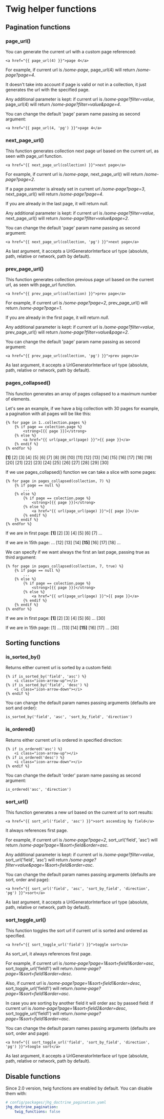 # Twig helper functions

## Pagination functions

### page_url()

You can generate the current url with a custom page referenced:

```twig
<a href="{{ page_url(4) }}">page 4</a>
```

For example, if current url is */some-page*, page_url(4) will return */some-page?page=4*.

It doesn't take into account if page is valid or not in a collection, it just generates the url with the specified page.

Any additional parameter is kept: if current url is */some-page?filter=value*, page_url(4) will return */some-page?filter=value&page=4*.

You can change the default 'page' param name passing as second argument:

```twig
<a href="{{ page_url(4, 'pg') }}">page 4</a>
```

### next_page_url()

This function generates collection next page url based on the current url, as seen with page_url function.

```twig
<a href="{{ next_page_url(collection) }}">next page</a>
```

For example, if current url is */some-page*, next_page_url() will return */some-page?page=2*.

If a page parameter is already set in current url */some-page?page=3*, next_page_url() will return */some-page?page=4*.

If you are already in the last page, it will return *null*.

Any additional parameter is kept: if current url is */some-page?filter=value*, next_page_url() will return */some-page?filter=value&page=2*.

You can change the default 'page' param name passing as second argument:

```twig
<a href="{{ next_page_url(collection, 'pg') }}">next page</a>
```

As last argument, it accepts a UrlGeneratorInterface url type (absolute, path, relative or network, path by default).

### prev_page_url()

This function generates collection previous page url based on the current url, as seen with page_url function.

```twig
<a href="{{ prev_page_url(collection) }}">prev page</a>
```

For example, if current url is */some-page?page=2*, prev_page_url() will return */some-page?page=1*.

If you are already in the first page, it will return *null*.

Any additional parameter is kept: if current url is */some-page?filter=value*, prev_page_url() will return */some-page?filter=value&page=2*.

You can change the default 'page' param name passing as second argument:

```twig
<a href="{{ prev_page_url(collection, 'pg') }}">prev page</a>
```

As last argument, it accepts a UrlGeneratorInterface url type (absolute, path, relative or network, path by default).

### pages_collapsed()

This function generates an array of pages collapsed to a maximum number of elements.

Let's see an example, if we have a big collection with 30 pages for example, a pagination with all pages will be like this:

```twig
{% for page in 1..collection.pages %}
    {% if page == colection.page %}
        <strong>[{{ page }}]</strong>
    {% else %}
        <a href="{{ url(page_url(page) }}">{{ page }}</a>
    {% endif %}
{% endfor %}
```

**[1]** [2] [3] [4] [5] [6] [7] [8] [9] [10] [11] [12] [13] [14] [15] [16] [17] [18] [19] [20] [21] [22] [23] [24] [25] [26] [27] [28] [29] [30]

If we use pages_collapsed() function we can take a slice with some pages:

```twig
{% for page in pages_collapsed(collection, 7) %}
    {% if page == null %}
        ...
    {% else %}
        {% if page == colection.page %}
            <strong>[{{ page }}]</strong>
        {% else %}
            <a href="{{ url(page_url(page) }}">{{ page }}</a>
        {% endif %}
    {% endif %}
{% endfor %}
```

If we are in first page: **[1]** [2] [3] [4] [5] [6] [7] ...

If we are in 15th page: ... [12] [13] [14] **[15]** [16] [17] [18] ...

We can specify if we want always the first an last page, passing true as third argument:

```twig
{% for page in pages_collapsed(collection, 7, true) %}
    {% if page == null %}
        ...
    {% else %}
        {% if page == colection.page %}
            <strong>[{{ page }}]</strong>
        {% else %}
            <a href="{{ url(page_url(page) }}">{{ page }}</a>
        {% endif %}
    {% endif %}
{% endfor %}
```

If we are in first page: **[1]** [2] [3] [4] [5] [6] ... [30]

If we are in 15th page: [1] ... [13] [14] **[15]** [16] [17] ... [30]

## Sorting functions

### is_sorted_by()

Returns either current url is sorted by a custom field:

```twig
{% if is_sorted_by('field', 'asc') %}
    <i class="icon-arrow-up"></i>
{% if is_sorted_by('field', 'desc') %}
    <i class="icon-arrow-down"></i>
{% endif %}
```

You can change the default param names passing arguments (defaults are sort and order):

```twig
is_sorted_by('field', 'asc', 'sort_by_field', 'direction')
```

### is_ordered()

Returns either current url is ordered in specified direction:

```twig
{% if is_ordered('asc') %}
    <i class="icon-arrow-up"></i>
{% if is_ordered('desc') %}
    <i class="icon-arrow-down"></i>
{% endif %}
```

You can change the default 'order' param name passing as second argument:

```twig
is_ordered('asc', 'direction')
```

### sort_url()

This function generates a new url based on the current url to sort results:

```twig
<a href="{{ sort_url('field', 'asc') }}">sort ascending by field</a>
```

It always references first page.

For example, if current url is */some-page?page=2*, sort_url('field', 'asc') will return */some-page?page=1&sort=field&order=asc*.

Any additional parameter is kept: if current url is */some-page?filter=value*, sort_url('field', 'asc') will return */some-page?filter=value&page=1&sort=field&order=asc*.

You can change the default param names passing arguments (defaults are sort, order and page):

```twig
<a href="{{ sort_url('field', 'asc', 'sort_by_field', 'direction', 'pg') }}">sort</a>
```

As last argument, it accepts a UrlGeneratorInterface url type (absolute, path, relative or network, path by default).

### sort_toggle_url()

This function toggles the sort url if current url is sorted and ordered as specified.

```twig
<a href="{{ sort_toggle_url('field') }}">toggle sort</a>
```

As sort_url, it always references first page.

For example, if current url is */some-page?page=1&sort=field1&order=asc*, sort_toggle_url('field1') will return */some-page?page=1&sort=field1&order=desc*.

Also, if current url is */some-page?page=1&sort=field1&order=desc*, sort_toggle_url('field1') will return */some-page?page=1&sort=field1&order=asc*.

In case you are sorting by another field it will order asc by passed field: if current url is */some-page?page=1&sort=field2&order=desc*, sort_toggle_url('field1') will return */some-page?page=1&sort=field1&order=asc*.

You can change the default param names passing arguments (defaults are sort, order and page):

```twig
<a href="{{ sort_toggle_url('field', 'sort_by_field', 'direction', 'pg') }}">toogle sort</a>
```

As last argument, it accepts a UrlGeneratorInterface url type (absolute, path, relative or network, path by default).

## Disable functions

Since 2.0 version, twig functions are enabled by default. You can disable them with:

```yaml
# config/packages/jhg_doctrine_pagination.yaml
jhg_doctrine_pagination:
    twig_functions: false
```
